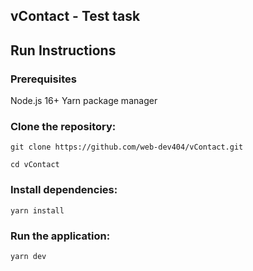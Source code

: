 ## vContact - Test task

## Run Instructions

### Prerequisites

Node.js 16+
Yarn package manager

### Clone the repository:

```
git clone https://github.com/web-dev404/vContact.git

cd vContact
```

### Install dependencies:

```
yarn install
```

### Run the application:

```
yarn dev
```
